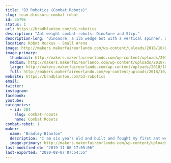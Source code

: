 ```yaml
---
title: "B3 Robotics (Combat Robots)"
slug: team-dinosore-combat-robot
id: 35796
status: 1
url: https://bradblanton.com/b3-robotics
description: "Ant weight combat robots: DinoSore and Slip."
description-long: "DinoSore, a 1lb wedge bot with a vertical spinner, and Slip, a 1lb wedge bot with a flipper, driven by Bradley Blanton and Matthew Tobias, respectively.  Bradley has participated in five robot competitions over the past year, including Maker Faire Orlando last year, and he is excited to get back in the box!  And this will be Matthew's second competition after he got his robot battle introduction at Robot Riot Summer 2019 in Miami in August 2019."
location: Robot Ruckus - Small Arena
image: http://makers.makerfaireorlando.com/wp-content/uploads/2018/10/DinoSore-093018-1-768x1024.jpg
image-primary:
  thumbnail: http://makers.makerfaireorlando.com/wp-content/uploads/2018/10/DinoSore-093018-1-150x150.jpg
  medium: http://makers.makerfaireorlando.com/wp-content/uploads/2018/10/DinoSore-093018-1-225x300.jpg
  large: http://makers.makerfaireorlando.com/wp-content/uploads/2018/10/DinoSore-093018-1-768x1024.jpg
  full: http://makers.makerfaireorlando.com/wp-content/uploads/2018/10/DinoSore-093018-1.jpg
website: https://bradblanton.com/b3-robotics
email: 
twitter: 
instagram: 
facebook: 
youtube: 
categories:
  - id: 284
    slug: combat-robots
    name: Combat Robots
combat-robot: 1
maker:
  name: "Bradley Blanton"
  description: "I am six years old and built and fought my first ant weight robot last year at MakeMIA in Miami.  My robot's name is Dinosore and he is a wedge bot with a vertical spinner.  I have participated in five robot battles in the past year, including Maker Faire Orlando last year, and really enjoy the competition and sportsmanship.  And a special thanks to Team Witch Doctor for helping me along the way."
  image-primary: http://makers.makerfaireorlando.com/wp-content/uploads/2018/10/DinoSore-093018-768x1024.jpg
last-modified-db: "2019-11-06 17:05:06"
last-exported: "2020-08-07 07:54:55"
---
```

